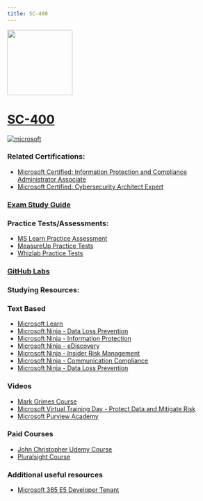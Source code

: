 ```yaml
---
title: SC-400
---
```


<img src="/sc-400.png" width="150" height="150">

# [SC-400](https://learn.microsoft.com/certifications/exams/sc-400?WT.mc_id=studentamb_165290)

<a href='https://learn.microsoft.com/en-us/certifications/browse/?type=role-based&levels=intermediate' target="_blank"><img alt='microsoft' src='https://img.shields.io/badge/associate-100000?style=for-the-badge&logo=microsoft&logoColor=white&labelColor=0078D4&color=212221'/></a> 

### Related Certifications:
- [Microsoft Certified: Information Protection and Compliance Administrator Associate](https://learn.microsoft.com/en-us/certifications/information-protection-and-compliance-administrator?WT.mc_id=studentamb_165290)
- [Microsoft Certified: Cybersecurity Architect Expert](https://learn.microsoft.com/en-us/certifications/cybersecurity-architect-expert?WT.mc_id=studentamb_165290)

### [Exam Study Guide](https://learn.microsoft.com/credentials/certifications/resources/study-guides/sc-400?WT.mc_id=studentamb_165290)

### Practice Tests/Assessments:
- [MS Learn Practice Assessment](https://learn.microsoft.com/credentials/certifications/exams/sc-400/practice/assessment?assessment-type=practice&assessmentId=79&WT.mc_id=studentamb_165290)
- [MeasureUp Practice Tests](https://www.measureup.com/microsoft-practice-test-sc-400-microsoft-information-protection-administrator.html#u44)
- [Whizlab Practice Tests](https://www.whizlabs.com/microsoft-azure-certification-sc-400/)
  
### [GitHub Labs](https://aka.ms/sc400labs)

### Studying Resources:

### Text Based
- [Microsoft Learn](https://learn.microsoft.com/certifications/exams/sc-400?WT.mc_id=studentamb_165290)
- [Microsoft Ninja - Data Loss Prevention](https://techcommunity.microsoft.com/t5/security-compliance-and-identity/the-microsoft-purview-data-loss-prevention-ninja-training-is/ba-p/3659015?WT.mc_id=studentamb_165290)
- [Microsoft Ninja - Information Protection](https://techcommunity.microsoft.com/t5/security-compliance-and-identity/the-microsoft-purview-information-protection-ninja-training-is/ba-p/2887478?WT.mc_id=studentamb_165290)
- [Microsoft Ninja - eDiscovery](https://techcommunity.microsoft.com/t5/security-compliance-and-identity/become-a-microsoft-purview-ediscovery-ninja/ba-p/2793108?WT.mc_id=studentamb_165290)
- [Microsoft Ninja - Insider Risk Management](https://techcommunity.microsoft.com/t5/security-compliance-and-identity/become-an-insider-risk-management-ninja/ba-p/3282306?WT.mc_id=studentamb_165290)
- [Microsoft Ninja - Communication Compliance](https://techcommunity.microsoft.com/t5/security-compliance-and-identity/become-a-communication-compliance-ninja/ba-p/3283283?WT.mc_id=studentamb_165290)
- [Microsoft Ninja - Data Loss Prevention](https://techcommunity.microsoft.com/t5/security-compliance-and-identity/become-a-microsoft-priva-ninja/ba-p/3876888?WT.mc_id=studentamb_165290)
### Videos
- [Mark Grimes Course](https://www.youtube.com/watch?v=al2u_pmBfzU&list=PLVY1cokqlbC4rvw4hjSdJn6RkM_30peTR)
- [Microsoft Virtual Training Day - Protect Data and Mitigate Risk](https://events.microsoft.com/en-us/allevents/?language=English&clientTimeZone=1&view=list&search=Microsoft%20Security%20Virtual%20Training%20Day:%20Protect%20Data%20and%20Mitigate%20Risk)
- [Microsoft Purview Academy](https://microsoft.github.io/PartnerResources/skilling/microsoft-security-academy/purview-academy)
### Paid Courses
- [John Christopher Udemy Course](https://www.udemy.com/course/sc-400-course-microsoft-information-protection-administrator/)
- [Pluralsight Course](https://www.pluralsight.com/paths/microsoft-information-protection-administrator-sc-400)
### Additional useful resources
- [Microsoft 365 E5 Developer Tenant](https://developer.microsoft.com/en-us/microsoft-365/dev-program?WT.mc_id=studentamb_165290)

